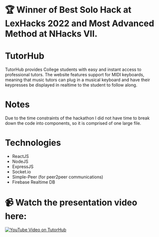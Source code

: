 # 🏆 Winner of Best Solo Hack at LexHacks 2022 and Most Advanced Method at NHacks VII.

# TutorHub
TutorHub provides College students with easy and instant access to professional tutors. The website features support for MIDI keyboards, meaning that music tutors can plug in a musical keyboard and have their keypresses be displayed in realtime to the student to follow along. 

# Notes
Due to the time constraints of the hackathon I did not have time to break down the code into components, so it is comprised of one large file.

# Technologies
* ReactJS
* NodeJS
* ExpressJS
* Socket.io
* Simple-Peer (for peer2peer communications)
* Firebase Realtime DB

# 📹 Watch the presentation video here:

[![YouTube Video on TutorHub](https://imgur.com/2IltFUEm.png)](https://www.youtube.com/watch?v=kX6oQZZsLaM "TutorHub Youtube Video")
